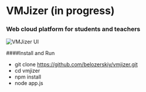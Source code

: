 # VMJizer (in progress)
### Web cloud platform for students and teachers

![VMJizer UI](https://pp.vk.me/c631223/v631223104/44eec/sMshMlZurt4.jpg)

####Install and Run
 * git clone https://github.com/belozerskiy/vmjizer.git
 * cd vmjizer
 * npm install
 * node app.js


